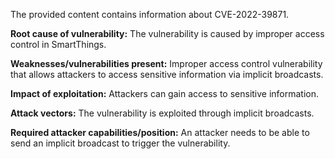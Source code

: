 The provided content contains information about CVE-2022-39871.

**Root cause of vulnerability:**
The vulnerability is caused by improper access control in SmartThings.

**Weaknesses/vulnerabilities present:**
Improper access control vulnerability that allows attackers to access sensitive information via implicit broadcasts.

**Impact of exploitation:**
Attackers can gain access to sensitive information.

**Attack vectors:**
The vulnerability is exploited through implicit broadcasts.

**Required attacker capabilities/position:**
An attacker needs to be able to send an implicit broadcast to trigger the vulnerability.
